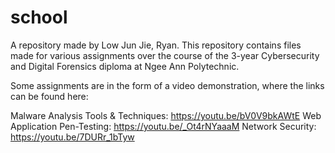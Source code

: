 # school

A repository made by Low Jun Jie, Ryan. This repository contains files made for various assignments over the course of the 3-year Cybersecurity and Digital Forensics diploma at Ngee Ann Polytechnic.

Some assignments are in the form of a video demonstration, where the links can be found here:

Malware Analysis Tools & Techniques: https://youtu.be/bV0V9bkAWtE
Web Application Pen-Testing: https://youtu.be/_Ot4rNYaaaM
Network Security: https://youtu.be/7DURr_1bTyw
